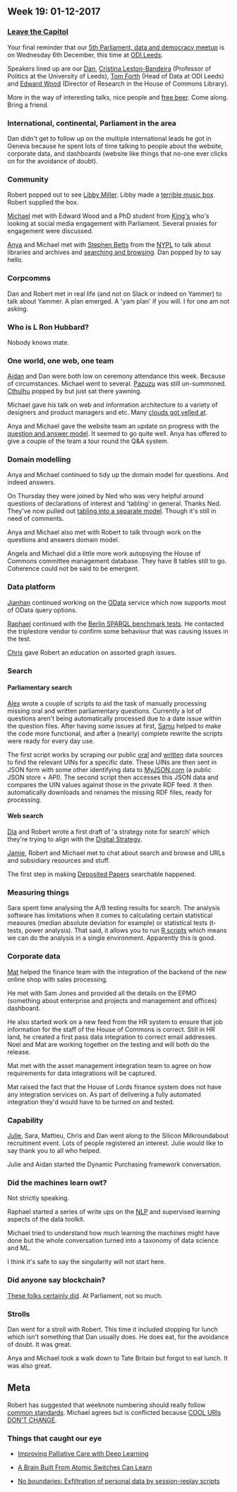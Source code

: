 ## Week 19: 01-12-2017

### [Leave the Capitol](https://www.youtube.com/watch?v=GpMoRS_9bcM)

Your final reminder that our [5th Parliament, data and democracy meetup](https://attending.io/events/parliament-data-and-democracy-meetup-5) is on Wednesday 6th December, this time at [ODI Leeds](http://leeds.theodi.org/).

Speakers lined up are our [Dan](https://twitter.com/dasbarrett), [Cristina Leston-Bandeira](https://twitter.com/estrangeirada) (Professor of Politics at the University of Leeds), [Tom Forth](https://twitter.com/thomasforth) (Head of Data at ODI Leeds) and [Edward Wood](https://twitter.com/edwardwood99) (Director of Research in the House of Commons Library).

More in the way of interesting talks, nice people and [free beer](https://en.wiktionary.org/wiki/free_as_in_beer). Come along. Bring a friend.

### International, continental, Parliament in the area

Dan didn't get to follow up on the multiple international leads he got in Geneva because he spent lots of time talking to people about the website, corporate data, and dashboards (website like things that no-one ever clicks on for the avoidance of doubt).
 
### Community

Robert popped out to see [Libby Miller](https://twitter.com/libbymiller). Libby made a [terrible music box](https://twitter.com/libbymiller/status/931570611536703488). Robert supplied the box. 

[Michael](https://twitter.com/fantasticlife) met with Edward Wood and a PhD student from [King's](https://www.kcl.ac.uk/index.aspx) who's looking at social media engagement with Parliament. Several proxies for engagement were discussed.

[Anya](https://twitter.com/bitten_) and Michael met with [Stephen Betts](https://twitter.com/stephenbetts) from the [NYPL](https://www.nypl.org) to talk about libraries and archives and [searching and browsing](http://smethur.st/posts/176135866). Dan popped by to say hello.

### Corpcomms

Dan and Robert met in real life (and not on Slack or indeed on Yammer) to talk about Yammer. A plan emerged. A 'yam plan' if you will. I for one am not asking.

### Who is L Ron Hubbard?

Nobody knows mate.

### One world, one web, one team

[Aidan](https://twitter.com/aidan_morgan) and Dan were both low on ceremony attendance this week. Because of circumstances. Michael went to several. [Pazuzu](https://en.m.wikipedia.org/wiki/Pazuzu) was still un-summoned. [Cthulhu](https://en.wikipedia.org/wiki/Cthulhu) popped by but just sat there yawning.

Michael gave his talk on web and information architecture to a variety of designers and product managers and etc. Many [clouds got yelled at](http://i0.kym-cdn.com/photos/images/original/001/044/247/297.png).

Anya and Michael gave the website team an update on progress with the [question and answer model](https://ukparliament.github.io/ontologies/question-and-answer/question-and-answer-ontology.html). It seemed to go quite well. Anya has offered to give a couple of the team a tour round the Q&A system.

### Domain modelling

Anya and Michael continued to tidy up the domain model for questions. And indeed answers.

On Thursday they were joined by Ned who was very helpful around questions of declarations of interest and 'tabling' in general. Thanks Ned. They've now pulled out [tabling into a separate model](https://ukparliament.github.io/ontologies/tabling/tabling-ontology.html). Though it's still in need of comments.

Anya and Michael also met with Robert to talk through work on the questions and answers domain model.

Angela and Michael did a little more work autopsying the House of Commons committee management database. They have 8 tables still to go. Coherence could not be said to be emergent.

### Data platform

[Jianhan](https://twitter.com/jianhanzhu) continued working on the [OData](http://www.odata.org/) service which now supports most of OData query options.

[Raphael](https://twitter.com/raphaelleung) continued with the [Berlin SPARQL benchmark tests](http://wifo5-03.informatik.uni-mannheim.de/bizer/berlinsparqlbenchmark/). He contacted the triplestore vendor to confirm some behaviour that was causing issues in the test. 

[Chris](https://twitter.com/chrisalcockdev) gave Robert an education on assorted graph issues.

### Search

#### Parliamentary search

[Alex](https://twitter.com/alexedwardh) wrote a couple of scripts to aid the task of manually processing missing oral and written parliamentary questions. Currently a lot of questions aren't being automatically processed due to a date issue within the question files. After having some issues at first, [Samu](https://twitter.com/langsamu) helped to make the code more functional, and after a (nearly) complete rewrite the scripts were ready for every day use.

The first script works by scraping our public [oral](https://publications.parliament.uk/pa/cm/cmfutoral/futoral.htm) and [written](http://www.parliament.uk/business/publications/written-questions-answers-statements/written-questions-answers/?page=1&max=100) data sources to find the relevant UINs for a specific date. These UINs are then sent in JSON form with some other identifying data to [MyJSON.com](http://myjson.com/) (a public JSON store + API). The second script then accesses this JSON data and compares the UIN values against those in the private RDF feed. It then automatically downloads and renames the missing RDF files, ready for processing.

#### Web search

[Dia](https://twitter.com/DN78) and Robert wrote a first draft of 'a strategy note for search’ which they're trying to align with the [Digital Strategy](https://www.parliament.uk/mps-lords-and-offices/offices/bicameral/parliamentary-digital-service/digital-strategy-for-parliament/).

[Jamie](https://twitter.com/oddtype), Robert and Michael met to chat about search and browse and URLs and subsidiary resources and stuff.

The first step in making [Deposited Papers](https://www.parliament.uk/depositedpapers) searchable happened.

### Measuring things

Sara spent time analysing the A/B testing results for search. The analysis software has limitations when it comes to calculating certain statistical measures (median absolute deviation for example) or statistical tests (t-tests, power analysis). That said, it allows you to run [R scripts](https://docs.microsoft.com/en-us/power-bi/desktop-r-scripts) which means we can do the analysis in a single environment. Apparently this is good.

### Corporate data

[Mat](https://twitter.com/matiasgermanico) helped the finance team with the integration of the backend of the new online shop with sales processing.

He met with Sam Jones and provided all the details on the EPMO (something about enterprise and projects and management and offices) dashboard.

He also started work on a new feed from the HR system to ensure that job information for the staff of the House of Commons is correct. Still in HR land, he created a first pass data integration to correct email addresses. Noel and Mat are working together on the testing and will both do the release.

Mat met with the asset management integration team to agree on how requirements for data integrations will be captured.

Mat raised the fact that the House of Lords finance system does not have any integration services on. As part of delivering a fully automated integration they'd would have to be turned on and tested.

### Capability

[Julie](https://twitter.com/julietouring), Sara, Mattieu, Chris and Dan went along to the Silicon Milkroundabout recruitment event. Lots of people registered an interest. Julie would like to say thank you to all who helped.

Julie and Aidan started the Dynamic Purchasing framework conversation.

### Did the machines learn owt?

Not strictly speaking.

Raphael started a series of write ups on the [NLP](https://en.wikipedia.org/wiki/Natural_language_processing) and supervised learning aspects of the data toolkit.

Michael tried to understand how much learning the machines might have done but the whole conversation turned into a taxonomy of data science and ML.

I think it's safe to say the singularity will not start here.

### Did anyone say blockchain?

[These folks certainly did](https://www.eventbrite.co.uk/e/blockchain-and-its-applications-for-democracy-tickets-39688862456). At Parliament, not so much.

### Strolls

Dan went for a stroll with Robert. This time it included stopping for lunch which isn't something that Dan usually does. He does eat, for the avoidance of doubt. It was great.

Anya and Michael took a walk down to Tate Britain but forgot to eat lunch. It was also great.

## Meta

Robert has suggested that weeknote numbering should really follow [common standards](https://en.wikipedia.org/wiki/ISO_week_date). Michael agrees but is conflicted because [COOL URIs DON'T CHANGE](https://www.w3.org/Provider/Style/URI).

### Things that caught our eye

* [Improving Palliative Care with Deep Learning](https://arxiv.org/abs/1711.06402)

* [A Brain Built From Atomic Switches Can Learn](https://www.quantamagazine.org/a-brain-built-from-atomic-switches-can-learn-20170920/)

* [No boundaries: Exfiltration of personal data by session-replay scripts](https://freedom-to-tinker.com/2017/11/15/no-boundaries-exfiltration-of-personal-data-by-session-replay-scripts/)